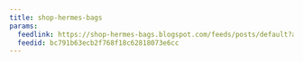 ```yaml
---
title: shop-hermes-bags
params:
  feedlink: https://shop-hermes-bags.blogspot.com/feeds/posts/default?alt=rss
  feedid: bc791b63ecb2f768f18c62818073e6cc
---
```

